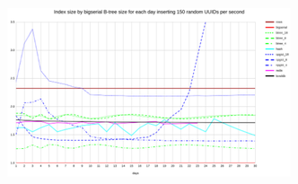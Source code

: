 ![Index size by bigserial B-tree size for each day inserting 150 random UUIDs per second](uuid.png)

